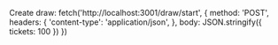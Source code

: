 Create draw:
fetch('http://localhost:3001/draw/start', {
  method: 'POST',
  headers: {
    'content-type': 'application/json',
  },
  body: JSON.stringify({
    tickets: 100
  })
})
